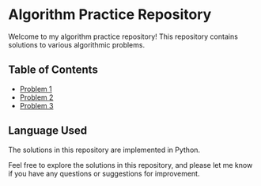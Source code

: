 # Algorithm Practice Repository

Welcome to my algorithm practice repository! This repository contains solutions to various algorithmic problems.

## Table of Contents

- [Problem 1](./problem1/README.md)
- [Problem 2](./problem2/README.md)
- [Problem 3](./problem3/README.md)

## Language Used

The solutions in this repository are implemented in Python.

Feel free to explore the solutions in this repository, and please let me know if you have any questions or suggestions for improvement.

